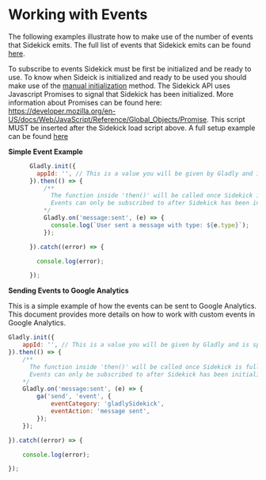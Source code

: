 # Working with Events
The following examples illustrate how to make use of the number of events that Sidekick emits. The full list of events that Sidekick emits can be found [here](https://developer.gladly.com/sidekick/Gladly.html#event:availability:change). 

To subscribe to events Sidekick must be first be initialized and be ready to use. To know when Sideick is initialized and ready to be used you should make use of the [manual initialization](https://developer.gladly.com/sidekick/) method. The Sidekick API uses Javascript Promises to signal that Sidekick has been initialized. More information about Promises can be found here: https://developer.mozilla.org/en-US/docs/Web/JavaScript/Reference/Global_Objects/Promise. This script MUST be inserted after the Sidekick load script above. A full setup example can be found [here](working-with-events/example.html)

**Simple Event Example**
```javascript 
      Gladly.init({
        appId: '', // This is a value you will be given by Gladly and is specific to each customer.
      }).then(() => {
          /**
            The function inside 'then()' will be called once Sidekick is fully initialized and ready to be used.
            Events can only be subscribed to after Sidekick has been initialized and ready to be used.
          */
          Gladly.on('message:sent', (e) => {
            console.log(`User sent a message with type: ${e.type}`);
          });

      }).catch((error) => {

        console.log(error);

      });
```

**Sending Events to Google Analytics**

This is a simple example of how the events can be sent to Google Analytics. This document provides more details on how to work with custom events in Google Analytics.
```javascript
Gladly.init({
    appId: '', // This is a value you will be given by Gladly and is specific to each customer.
}).then(() => {
    /**
      The function inside 'then()' will be called once Sidekick is fully initialized and ready to be used.
      Events can only be subscribed to after Sidekick has been initialized and ready to be used.
    */
    Gladly.on('message:sent', (e) => {
        ga('send', 'event', {
            eventCategory: 'gladlySidekick',
            eventAction: 'message sent',
        });
    });

}).catch((error) => {

    console.log(error);

});
```



